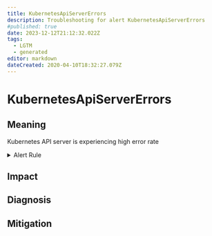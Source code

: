 ```yaml
---
title: KubernetesApiServerErrors
description: Troubleshooting for alert KubernetesApiServerErrors
#published: true
date: 2023-12-12T21:12:32.022Z
tags: 
  - LGTM
  - generated
editor: markdown
dateCreated: 2020-04-10T18:32:27.079Z
---
```


# KubernetesApiServerErrors

## Meaning
[//]: # "Short paragraph that explains what the alert means"
Kubernetes API server is experiencing high error rate

<details>
  <summary>Alert Rule</summary>

{{% rule "kubernetes/kubestate-exporter.yml" "KubernetesApiServerErrors" %}}

<!-- Rule when generated

```yaml
alert: KubernetesApiServerErrors
expr: sum(rate(apiserver_request_total{job="apiserver",code=~"(?:5..)"}[1m])) by (instance, job) / sum(rate(apiserver_request_total{job="apiserver"}[1m])) by (instance, job) * 100 > 3
for: 2m
labels:
    severity: critical
annotations:
    summary: Kubernetes API server errors (instance {{ $labels.instance }})
    description: |-
        Kubernetes API server is experiencing high error rate
          VALUE = {{ $value }}
          LABELS = {{ $labels }}
    runbook: https://github.com/srerun/prometheus-alerts/blob/main/content/runbooks/kubestate-exporter/KubernetesApiServerErrors.md

```

-->

</details>


## Impact
[//]: # "What could / will happen if the alert is not addressed"



## Diagnosis
[//]: # "Steps to take to identify the cause of the problem"



## Mitigation
[//]: # "The steps necessary to resolve the alert"
